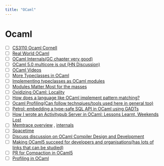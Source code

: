 ```yaml
---
title: "OCaml"
---
```


# Ocaml

- [ ] [CS3110 Ocaml Cornell](https://cs3110.github.io/textbook/cover.html)
- [ ] [Real World OCaml](https://dev.realworldocaml.org/)
- [ ] [OCaml Internals(GC chapter very good)](https://caml.inria.fr/pub/docs/oreilly-book/html/index.html)
- [ ] [OCaml 5.0 multicore is out (HN Discussion)](https://news.ycombinator.com/item?id=34013767)
- [ ] [OCaml Videos](https://watch.ocaml.org/)
- [ ] [More Typeclasses in OCaml](https://blog.shaynefletcher.org/2017/05/more-type-classes-in-ocaml.html)
- [ ] [Implementing typeclasses as OCaml modules](https://blog.shaynefletcher.org/2016/10/implementing-type-classes-as-ocaml.html)
- [ ] [Modules Matter Most for the masses](https://www.pathsensitive.com/2023/03/modules-matter-most-for-masses.html)
- [ ] [Oxidizing OCaml: Locality](https://blog.janestreet.com/oxidizing-ocaml-locality/)
- [ ] [How does a language like OCaml implement pattern matching?](https://stackoverflow.com/questions/74648858/how-does-a-language-like-ocaml-implement-pattern-matching/74653861#74653861)
- [ ] [Ocaml Profiling(Can follow technqiues/tools used here in general too)](https://github.com/ocaml-bench/notes/blob/master/profiling_notes.md)
- [ ] [Petrol: embedding a type-safe SQL API in OCaml using GADTs](https://gopiandcode.uk/logs/log-ways-of-sql-in-ocaml.html)
- [ ] [How I wrote an Activitypub Server in OCaml: Lessons Learnt, Weekends Lost](https://gopiandcode.uk/logs/log-writing-activitypub.html)
- [ ] [Memtrace overview](https://blog.janestreet.com/finding-memory-leaks-with-memtrace/) , [internals](https://github.com/janestreet/memtrace/blob/master/docs/internal.md)
- [ ] [Spacetime](https://blog.janestreet.com/a-brief-trip-through-spacetime/)
- [ ] [Discuss discussion on OCaml Compiler Design and Development](https://discuss.ocaml.org/t/ocaml-compiler-design-and-development/5823)
- [ ] [Making OCaml5 succeed for developers and organisations(has lots of links that can be studied)](https://tarides.com/blog/2023-07-07-making-ocaml-5-succeed-for-developers-and-organisations/)
- [ ] [PR for Compaction in OCaml5](https://github.com/ocaml/ocaml/pull/12193)
- [ ] [Profiling in OCaml](https://ocaml.org/docs/profiling)

